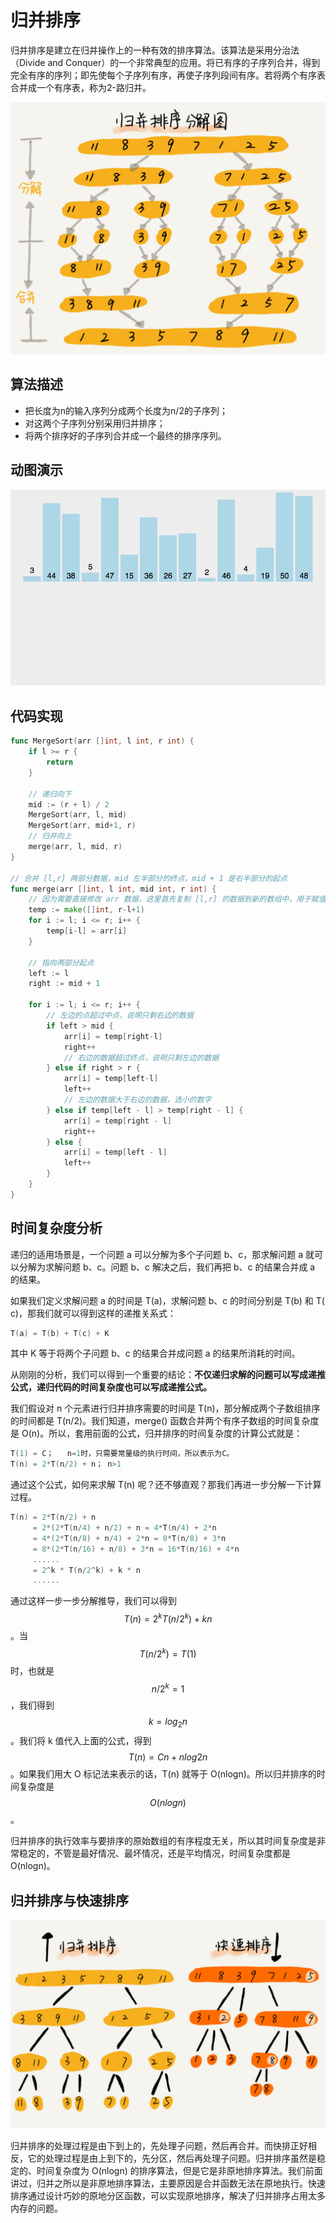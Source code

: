 # 归并排序

归并排序是建立在归并操作上的一种有效的排序算法。该算法是采用分治法（Divide and Conquer）的一个非常典型的应用。将已有序的子序列合并，得到完全有序的序列；即先使每个子序列有序，再使子序列段间有序。若将两个有序表合并成一个有序表，称为2-路归并。

![](../../.gitbook/assets/image%20%2878%29.png)

## **算法描述**

* 把长度为n的输入序列分成两个长度为n/2的子序列；
* 对这两个子序列分别采用归并排序；
* 将两个排序好的子序列合并成一个最终的排序序列。

## **动图演示**

![](../../.gitbook/assets/merge-sort.gif)

## 代码实现

```go
func MergeSort(arr []int, l int, r int) {
	if l >= r {
		return
	}

	// 递归向下
	mid := (r + l) / 2
	MergeSort(arr, l, mid)
	MergeSort(arr, mid+1, r)
	// 归并向上
	merge(arr, l, mid, r)
}

// 合并 [l,r] 两部分数据，mid 左半部分的终点，mid + 1 是右半部分的起点
func merge(arr []int, l int, mid int, r int) {
	// 因为需要直接修改 arr 数据，这里首先复制 [l,r] 的数据到新的数组中，用于赋值操作
	temp := make([]int, r-l+1)
	for i := l; i <= r; i++ {
		temp[i-l] = arr[i]
	}

	// 指向两部分起点
	left := l
	right := mid + 1

	for i := l; i <= r; i++ {
		// 左边的点超过中点，说明只剩右边的数据
		if left > mid {
			arr[i] = temp[right-l]
			right++
			// 右边的数据超过终点，说明只剩左边的数据
		} else if right > r {
			arr[i] = temp[left-l]
			left++
			// 左边的数据大于右边的数据，选小的数字
		} else if temp[left - l] > temp[right - l] {
			arr[i] = temp[right - l]
			right++
		} else {
			arr[i] = temp[left - l]
			left++
		}
	}
}
```

## 时间复杂度分析

递归的适用场景是，一个问题 a 可以分解为多个子问题 b、c，那求解问题 a 就可以分解为求解问题 b、c。问题 b、c 解决之后，我们再把 b、c 的结果合并成 a 的结果。

如果我们定义求解问题 a 的时间是 T\(a\)，求解问题 b、c 的时间分别是 T\(b\) 和 T\( c\)，那我们就可以得到这样的递推关系式：

```go
T(a) = T(b) + T(c) + K
```

其中 K 等于将两个子问题 b、c 的结果合并成问题 a 的结果所消耗的时间。

从刚刚的分析，我们可以得到一个重要的结论：**不仅递归求解的问题可以写成递推公式，递归代码的时间复杂度也可以写成递推公式。**

我们假设对 n 个元素进行归并排序需要的时间是 T\(n\)，那分解成两个子数组排序的时间都是 T\(n/2\)。我们知道，merge\(\) 函数合并两个有序子数组的时间复杂度是 O\(n\)。所以，套用前面的公式，归并排序的时间复杂度的计算公式就是：

```go
T(1) = C；   n=1时，只需要常量级的执行时间，所以表示为C。
T(n) = 2*T(n/2) + n； n>1
```

通过这个公式，如何来求解 T\(n\) 呢？还不够直观？那我们再进一步分解一下计算过程。

```go
T(n) = 2*T(n/2) + n
     = 2*(2*T(n/4) + n/2) + n = 4*T(n/4) + 2*n
     = 4*(2*T(n/8) + n/4) + 2*n = 8*T(n/8) + 3*n
     = 8*(2*T(n/16) + n/8) + 3*n = 16*T(n/16) + 4*n
     ......
     = 2^k * T(n/2^k) + k * n
     ......
```

通过这样一步一步分解推导，我们可以得到 $$T(n) = 2^kT(n/2^k)+kn$$。当 $$T(n/2^k)=T(1)$$ 时，也就是 $$n/2^k=1$$，我们得到 $$k=log_2n$$ 。我们将 k 值代入上面的公式，得到 $$T(n)=Cn+nlog2n$$ 。如果我们用大 O 标记法来表示的话，T\(n\) 就等于 O\(nlogn\)。所以归并排序的时间复杂度是 $$O(nlogn)$$。

归并排序的执行效率与要排序的原始数组的有序程度无关，所以其时间复杂度是非常稳定的，不管是最好情况、最坏情况，还是平均情况，时间复杂度都是 O\(nlogn\)。

## 归并排序与快速排序

![](../../.gitbook/assets/image%20%2865%29.png)

归并排序的处理过程是由下到上的，先处理子问题，然后再合并。而快排正好相反，它的处理过程是由上到下的，先分区，然后再处理子问题。归并排序虽然是稳定的、时间复杂度为 O\(nlogn\) 的排序算法，但是它是非原地排序算法。我们前面讲过，归并之所以是非原地排序算法，主要原因是合并函数无法在原地执行。快速排序通过设计巧妙的原地分区函数，可以实现原地排序，解决了归并排序占用太多内存的问题。

